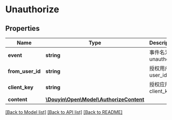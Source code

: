 # Unauthorize

## Properties
Name | Type | Description | Notes
------------ | ------------- | ------------- | -------------
**event** | **string** | 事件名为unauthorize | [optional] 
**from_user_id** | **string** | 授权用户user_id | [optional] 
**client_key** | **string** | 授权应用的client_key | [optional] 
**content** | [**\Douyin\Open\Model\AuthorizeContent**](AuthorizeContent.md) |  | [optional] 

[[Back to Model list]](../../README.md#documentation-for-models) [[Back to API list]](../../README.md#documentation-for-api-endpoints) [[Back to README]](../../README.md)

